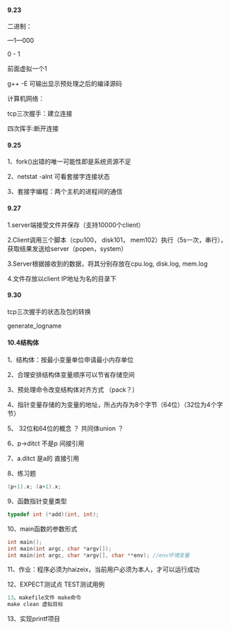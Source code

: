 #### 9.23

二进制：

—1—000

0 - 1

前面虚拟一个1

g++ -E 可输出显示预处理之后的编译源码

计算机网络：

tcp三次握手：建立连接

四次挥手:断开连接



#### 9.25

1、fork()出错的唯一可能性即是系统资源不足

2、netstat -alnt 可看套接字连接状态

3、套接字编程：两个主机的进程间的通信

#### 9.27

1.server端接受文件并保存（支持10000个client）

2.Client调用三个脚本（cpu100， disk101， mem102）执行（5s一次，串行），获取结果发送给server（popen，system）

3.Server根据接收到的数据，将其分别存放在cpu.log, disk.log, mem.log

4.文件存放以client IP地址为名的目录下

#### 9.30

tcp三次握手的状态及包的转换

generate_logname

#### 10.4结构体

1、结构体：按最小变量单位申请最小内存单位

2、合理安排结构体变量顺序可以节省存储空间

3、预处理命令改变结构体对齐方式   （pack？）

4、指针变量存储的为变量的地址，所占内存为8个字节（64位）（32位为4个字节）

5、 32位和64位的概念 ？  共同体union ？

6、p->ditct   不是p 间接引用

7、a.ditct     是a的 直接引用

8、练习题

```c
(p+1).x; (a+1).x; 
```

9、函数指针变量类型

```c
typedef int (*add)(int, int);
```

10、main函数的参数形式

```c
int main();
int main(int argc, char *argv[]);
int main(int argc, char *argv[], char **env); //env环境变量
```

11、作业：程序必须为haizeix，当前用户必须为本人，才可以运行成功

12、EXPECT测试点 TEST测试用例

```c
13、makefile文件 make命令
make clean 虚拟目标
```

13、实现printf项目
